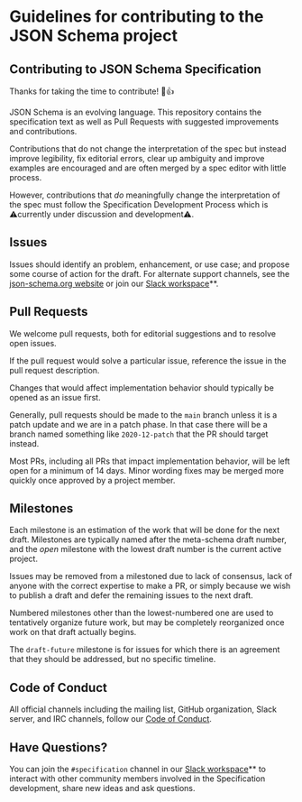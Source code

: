 # Guidelines for contributing to the JSON Schema project

## Contributing to JSON Schema Specification

Thanks for taking the time to contribute! 🎉👍

JSON Schema is an evolving language. This repository contains the specification text as well as Pull Requests with suggested improvements and contributions.

Contributions that do not change the interpretation of the spec but instead improve legibility, fix editorial errors, clear up ambiguity and improve examples are encouraged and are often merged by a spec editor with little process.

However, contributions that _do_ meaningfully change the interpretation of the spec must follow the Specification Development Process which is ⚠️currently under discussion and development⚠️. 

## Issues

Issues should identify an problem, enhancement, or use case; and propose some course of action for the draft. For alternate support channels, see the [json-schema.org website](http://json-schema.org/) or join our [Slack workspace](https://json-schema.org/slack)**.

## Pull Requests

We welcome pull requests, both for editorial suggestions and to resolve open issues.

If the pull request would solve a particular issue, reference the issue in the pull request description.

Changes that would affect implementation behavior should typically be opened as an issue first.

Generally, pull requests should be made to the `main` branch unless it is a patch update and we are in a patch phase. In that case there will be a branch named something like `2020-12-patch` that the PR should target instead.

Most PRs, including all PRs that impact implementation behavior, will be left open for a minimum of 14 days. Minor wording fixes may be merged more quickly once approved by a project member.

## Milestones

Each milestone is an estimation of the work that will be done for the next draft. Milestones are typically named after the meta-schema draft number, and the _open_ milestone with the lowest draft number is the current active project.

Issues may be removed from a milestoned due to lack of consensus, lack of anyone with the correct expertise to make a PR, or simply because we wish to publish a draft and defer the remaining issues to the next draft.

Numbered milestones other than the lowest-numbered one are used to tentatively organize future work, but may be completely reorganized once work on that draft actually begins.

The `draft-future` milestone is for issues for which there is an agreement that they should be addressed, but no specific timeline.

## Code of Conduct

All official channels including the mailing list, GitHub organization, Slack server, and IRC channels, follow our [Code of Conduct](https://github.com/json-schema-org/.github/blob/main/CODE_OF_CONDUCT.md).

## Have Questions?

You can join the `#specification` channel in our [Slack workspace](https://json-schema.org/slack)** to interact with other community members involved in the Specification development, share new ideas and ask questions.

